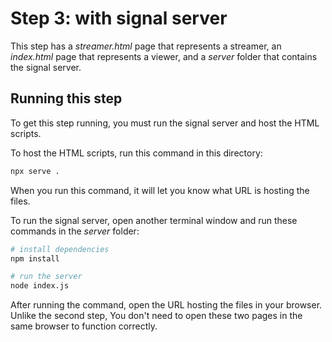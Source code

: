 # Step 3: with signal server
This step has a _streamer.html_ page that represents a streamer, an _index.html_ page that represents a viewer, and a _server_ folder that contains the signal server.

## Running this step
To get this step running, you must run the signal server and host the HTML scripts.

To host the HTML scripts, run this command in this directory:
```bash
npx serve .
```

When you run this command, it will let you know what URL is hosting the files.

To run the signal server, open another terminal window and run these commands in the _server_ folder:
```bash
# install dependencies
npm install

# run the server
node index.js
```

After running the command, open the URL hosting the files in your browser. Unlike the second step, You don't need to open these two pages in the same browser to function correctly.
